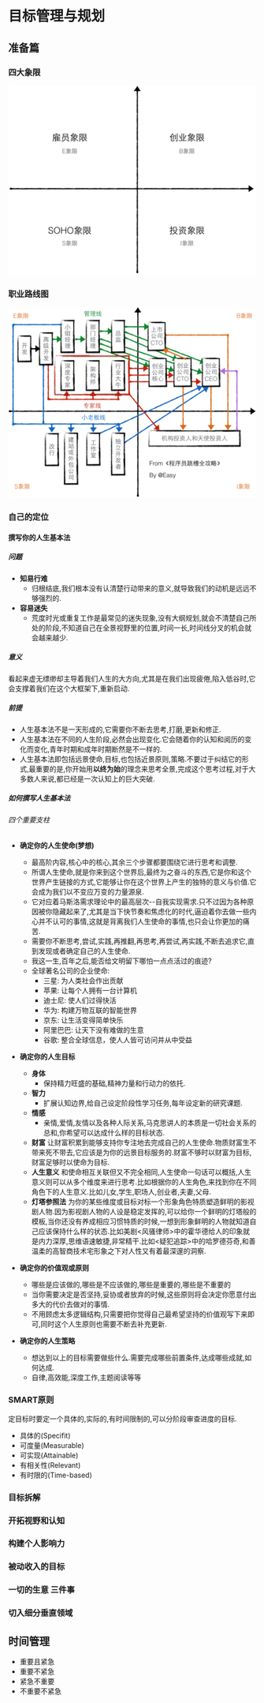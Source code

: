 # 目标管理与规划

## 准备篇

### 四大象限
![4大象限](../assets/目标规划与管理/4大象限.png)
### 职业路线图
![程序员职业路线图](../assets/目标规划与管理/程序员职业路线图.png)
### 自己的定位
#### 撰写你的**人生基本法**
##### 问题
- **知易行难**
	- 归根结底,我们根本没有认清楚行动带来的意义,就导致我们的动机是远远不够强烈的.
- **容易迷失**
	- 荒度时光或重复工作是最常见的迷失现象,没有大纲规划,就会不清楚自己所处的阶段,不知道自己在全景视野里的位置,时间一长,时间线分叉的机会就会越来越少.

##### 意义
看起来虚无缥缈却主导着我们人生的大方向,尤其是在我们出现疲倦,陷入低谷时,它会支撑着我们在这个大框架下,重新启动.

##### 前提
- 人生基本法不是一天形成的,它需要你不断去思考,打磨,更新和修正.
- 人生基本法在不同的人生阶段,必然会出现变化.它会随着你的认知和阅历的变化而变化,青年时期和成年时期断然是不一样的.
- 人生基本法即包括远景使命,目标,也包括近景原则,策略.不要过于纠结它的形式,最重要的是,你开始用**以终为始**的理念来思考全景,完成这个思考过程,对于大多数人来说,都已经是一次认知上的巨大突破.

##### 如何撰写人生基本法

###### 四个重要支柱

- **确定你的人生使命(梦想)**
	- 最高阶内容,核心中的核心,其余三个步骤都要围绕它进行思考和调整.
	- 所谓人生使命,就是你来到这个世界后,最终为之奋斗的东西,它是你和这个世界产生链接的方式,它能够让你在这个世界上产生的独特的意义与价值.它会成为我们以不变应万变的力量源泉.
	- 它对应着马斯洛需求理论中的最高层次--自我实现需求.只不过因为各种原因被你隐藏起来了,尤其是当下快节奏和焦虑化的时代,逼迫着你去做一些内心并不认可的事情,这就是背离我们人生使命的事情,也只会让你更加的痛苦.
	- 需要你不断思考,尝试,实践,再推翻,再思考,再尝试,再实践,不断去追求它,直到发现或者确定自己的人生使命.
	- 我这一生,百年之后,能否给文明留下哪怕一点点活过的痕迹?
	- 全球著名公司的企业使命:
		- 三星: 为人类社会作出贡献
		- 苹果: 让每个人拥有一台计算机
		- 迪士尼: 使人们过得快活
		- 华为:  构建万物互联的智能世界
		- 京东: 让生活变得简单快乐
		- 阿里巴巴: 让天下没有难做的生意
		- 谷歌: 整合全球信息，使人人皆可访问并从中受益

- **确定你的人生目标**
	- **身体** 
		- 保持精力旺盛的基础,精神力量和行动力的依托.
	- **智力** 
		- 扩展认知边界,给自己设定阶段性学习任务,每年设定新的研究课题.
	- **情感** 
		- 亲情,爱情,友情以及各种人际关系,马克思讲人的本质是一切社会关系的总和,你希望可以达成什么样的目标状态.
	- **财富** 
		让财富积累到能够支持你专注地去完成自己的人生使命.物质财富生不带来死不带去,它应该是为你的远景目标服务的.财富不够时以财富为目标,财富足够时以使命为目标.
	- **人生意义**
		和使命相互关联但又不完全相同,人生使命一句话可以概括,人生意义则可以从多个维度来进行思考.比如根据你的人生角色,来找到你在不同角色下的人生意义.比如儿女,学生,职场人,创业者,夫妻,父母.
	- **灯塔参照法**
		为你的某些维度或目标对标一个形象角色特质塑造鲜明的影视剧人物.因为影视剧人物的人设是稳定发挥的,可以给你一个鲜明的灯塔般的模板,当你还没有养成相应习惯特质的时候,一想到形象鲜明的人物就知道自己应该保持什么样的状态.比如美剧<风骚律师>中的霍华德给人的印象就是内力深厚,思维语速敏捷,非常精干.比如<疑犯追踪>中的哈罗德芬奇,和善温柔的高智商技术宅形象之下对人性又有着最深邃的洞察.

- **确定你的价值观或原则**
	- 哪些是应该做的,哪些是不应该做的,哪些是重要的,哪些是不重要的
	- 当你需要决定是否坚持,妥协或者放弃的时候,这些原则将会决定你愿意付出多大的代价去做对的事情.
	- 不用顾虑太多逻辑结构,只需要把你觉得自己最希望坚持的价值观写下来即可,同时这个人生原则也需要不断去补充更新.

- **确定你的人生策略**
	- 想达到以上的目标需要做些什么.需要完成哪些前置条件,达成哪些成就,如何达成.
	- 自律,高效能,深度工作,主题阅读等等


### SMART原则
定目标时要定一个具体的,实际的,有时间限制的,可以分阶段审查进度的目标.
- 具体的(Specifit)
- 可度量(Measurable)
- 可实现(Attainable)
- 有相关性(Relevant)
- 有时限的(Time-based)


### 目标拆解

### 开拓视野和认知



### 构建个人影响力


### 被动收入的目标


### 一切的生意 三件事

	
### 切入细分垂直领域

## 时间管理
- 重要且紧急
- 重要不紧急
- 紧急不重要
- 不重要不紧急